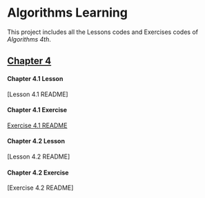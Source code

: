 Algorithms Learning
===
This project includes all the Lessons codes and Exercises codes of *Algorithms 4th*.

## [Chapter 4](https://github.com/baozzz1/Algorithms-Learning/blob/master/4-Graphs)
#### Chapter 4.1 Lesson
[Lesson 4.1 README]
#### Chapter 4.1 Exercise
[Exercise 4.1 README](https://github.com/baozzz1/Algorithms-Learning/blob/master/4-Graphs/Exercise_4_1_UndirectedGraphs/4-1-Exercise-README.md)
#### Chapter 4.2 Lesson
[Lesson 4.2 README]
#### Chapter 4.2 Exercise
[Exercise 4.2 README]

